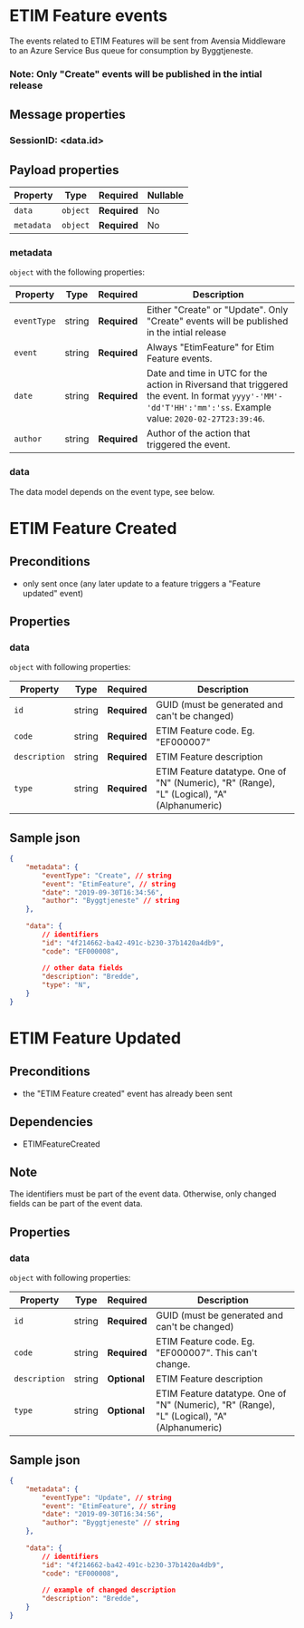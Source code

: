 # ETIM Feature events

The events related to ETIM Features will be sent from Avensia Middleware to an Azure Service Bus queue for consumption by Byggtjeneste.

### Note: Only "Create" events will be published in the intial release

## Message properties

### SessionID: 	<data.id>

## Payload properties

| Property              | Type     | Required     | Nullable |
| --------------------- | -------- | ------------ | -------- |
| `data`                | `object` | **Required** | No       |
| `metadata`            | `object` | **Required** | No       |

### metadata

`object` with the following properties:

| Property          | Type    | Required     | Description |
| ------------------| ------- | ------------ | ------- |
| `eventType`       | string  | **Required** | Either "Create" or "Update". Only "Create" events will be published in the intial release
| `event`           | string  | **Required** | Always "EtimFeature" for Etim Feature events.
| `date`            | string  | **Required** | Date and time in UTC for the action in Riversand that triggered the event. In format `yyyy'-'MM'-'dd'T'HH':'mm':'ss`. Example value: `2020-02-27T23:39:46`.
| `author`          | string  | **Required** | Author of the action that triggered the event.

### data
The data model depends on the event type, see below.

# ETIM Feature Created 

## Preconditions
- only sent once (any later update to a feature triggers a "Feature updated" event)


## Properties
### data

`object` with following properties:


| Property                 | Type    | Required     | Description |
| ------------------------ | ------- | ------------ | -------     |
| `id`                     | string  | **Required** | GUID (must be generated and can't be changed)                |
| `code`                   | string  | **Required** | ETIM Feature code. Eg. "EF000007" 
| `description`            | string  | **Required** | ETIM Feature description 
| `type`            	   | string  | **Required** | ETIM Feature datatype. One of "N" (Numeric), "R" (Range), "L" (Logical), "A" (Alphanumeric)       |


## Sample json
```json
{
	"metadata": {
		"eventType": "Create", // string
		"event": "EtimFeature", // string
		"date": "2019-09-30T16:34:56",
		"author": "Byggtjeneste" // string
	},
	
	"data": {
		// identifiers
		"id": "4f214662-ba42-491c-b230-37b1420a4db9", 
		"code": "EF000008",
		
		// other data fields
		"description": "Bredde",
		"type": "N",
	}
}

```


# ETIM Feature Updated 

## Preconditions
- the "ETIM Feature created" event has already been sent

## Dependencies
- ETIMFeatureCreated

## Note	
The identifiers must be part of the event data.	Otherwise, only changed fields can be part of the event data. 

## Properties
### data

`object` with following properties:



| Property                 | Type    | Required     | Description |
| ------------------------ | ------- | ------------ | -------     |
| `id`                     | string  | **Required** | GUID (must be generated and can't be changed)                |
| `code`                   | string  | **Required** | ETIM Feature code. Eg. "EF000007". This can't change.  
| `description`            | string  | **Optional** | ETIM Feature description 
| `type`            	   | string  | **Optional** | ETIM Feature datatype. One of "N" (Numeric), "R" (Range), "L" (Logical), "A" (Alphanumeric)       |



## Sample json
```json
{
	"metadata": {
		"eventType": "Update", // string
		"event": "EtimFeature", // string
		"date": "2019-09-30T16:34:56",
		"author": "Byggtjeneste" // string
	},
	
	"data": {
		// identifiers
		"id": "4f214662-ba42-491c-b230-37b1420a4db9", 
		"code": "EF000008",
		
		// example of changed description
		"description": "Bredde",
	}
}
```
